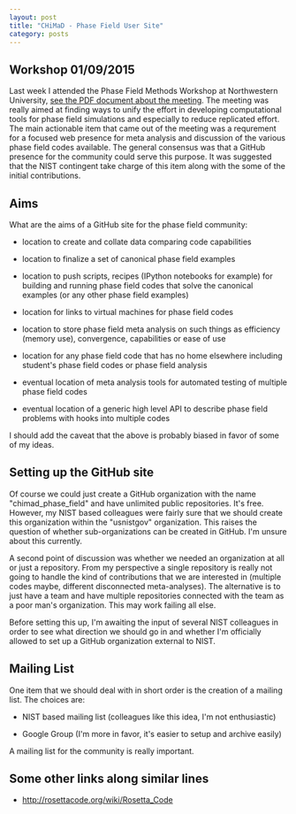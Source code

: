 ```yaml
---
layout: post
title: "CHiMaD - Phase Field User Site"
category: posts
---
```


## Workshop 01/09/2015

Last week I attended the Phase Field Methods Workshop at Northwestern
University,
[see the PDF document about the meeting](https://drive.google.com/file/d/0B4101gT3tHveaGhmajZ4cE1fQWM/view?usp=sharing). The
meeting was really aimed at finding ways to unify the effort in
developing computational tools for phase field simulations and
especially to reduce replicated effort. The main actionable item that
came out of the meeting was a requrement for a focused web presence
for meta analysis and discussion of the various phase field codes
available. The general consensus was that a GitHub presence for the
community could serve this purpose. It was suggested that the NIST
contingent take charge of this item along with the some of the initial
contributions.

## Aims

What are the aims of a GitHub site for the phase field community:

 * location to create and collate data comparing code capabilities

 * location to finalize a set of canonical phase field examples
 
 * location to push scripts, recipes (IPython notebooks for example)
   for building and running phase field codes that solve the canonical
   examples (or any other phase field examples)

 * location for links to virtual machines for phase field codes
 
 * location to store phase field meta analysis on such things as
   efficiency (memory use), convergence, capabilities or ease of use

 * location for any phase field code that has no home elsewhere
   including student's phase field codes or phase field analysis

 * eventual location of meta analysis tools for automated testing of
   multiple phase field codes

 * eventual location of a generic high level API to describe phase
   field problems with hooks into multiple codes

I should add the caveat that the above is probably biased in favor of
some of my ideas.

## Setting up the GitHub site

Of course we could just create a GitHub organization with the name
"chimad_phase_field" and have unlimited public repositories. It's
free. However, my NIST based colleagues were fairly sure that we
should create this organization within the "usnistgov"
organization. This raises the question of whether sub-organizations
can be created in GitHub. I'm unsure about this currently.

A second point of discussion was whether we needed an organization at
all or just a repository. From my perspective a single repository is
really not going to handle the kind of contributions that we are
interested in (multiple codes maybe, different disconnected
meta-analyses). The alternative is to just have a team and have
multiple repositories connected with the team as a poor man's
organization. This may work failing all else.

Before setting this up, I'm awaiting the input of several NIST
colleagues in order to see what direction we should go in and whether
I'm officially allowed to set up a GitHub organization external to
NIST.

## Mailing List

One item that we should deal with in short order is the creation of a
mailing list. The choices are:

 * NIST based mailing list (colleagues like this idea, I'm not enthusiastic)

 * Google Group (I'm more in favor, it's easier to setup and archive easily)

A mailing list for the community is really important.

## Some other links along similar lines

 * http://rosettacode.org/wiki/Rosetta_Code


